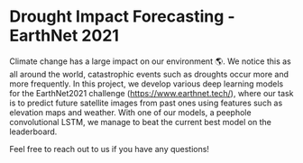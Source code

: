 # Drought Impact Forecasting - EarthNet 2021

Climate change has a large impact on our environment :earth_americas:. We notice this as all around the world, catastrophic events such as droughts occur more and more frequently. In this project, we develop various deep learning models for the EarthNet2021 challenge (https://www.earthnet.tech/), where our task is to predict future satellite images from past ones using features such as elevation maps and weather. With one of our models, a peephole convolutional LSTM, we manage to beat the current best model on the leaderboard. 

Feel free to reach out to us if you have any questions!
